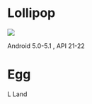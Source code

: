 # Lollipop

![](https://upload.wikimedia.org/wikipedia/commons/b/b2/Android_Lollipop_Logo.svg)

Android 5.0-5.1 , API 21-22

# Egg

L Land
